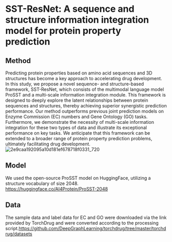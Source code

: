 # SST-ResNet: A sequence and structure information integration model for protein property prediction
## Method
Predicting protein properties based on amino acid sequences and 3D structures has become a key approach to accelerating drug development.   In this study, we propose a novel sequence- and structure-based framework, SST-ResNet, which consists of the multimodal language model ProSST and a multi-scale information integration module.   This framework is designed to deeply explore the latent relationships between protein sequences and structures, thereby achieving superior synergistic prediction performance.   Our method outperforms previous joint prediction models on Enzyme Commission (EC) numbers and Gene Ontology (GO) tasks.   Furthermore, we demonstrate the necessity of multi-scale information integration for these two types of data and illustrate its exceptional performance on key tasks.   We anticipate that this framework can be extended to a broader range of protein property prediction problems, ultimately facilitating drug development.
![2e9caa192095a10d181ef678718f0331_720](https://github.com/user-attachments/assets/46c1ce73-e213-44b7-bbfb-ba5596b4d3c7)


## Model
We used the open-source ProSST model on HuggingFace, utilizing a structure vocabulary of size 2048. https://huggingface.co/AI4Protein/ProSST-2048

## Data
The sample data and label data for EC and GO were downloaded via the link provided by TorchDrug and were converted according to the processing script.https://github.com/DeepGraphLearning/torchdrug/tree/master/torchdrug/datasets
